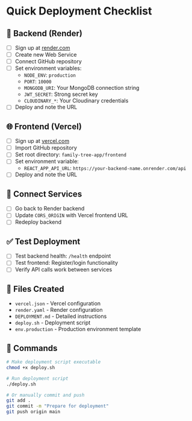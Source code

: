 # Quick Deployment Checklist

## 🚀 Backend (Render)

- [ ] Sign up at [render.com](https://render.com)
- [ ] Create new Web Service
- [ ] Connect GitHub repository
- [ ] Set environment variables:
  - `NODE_ENV`: `production`
  - `PORT`: `10000`
  - `MONGODB_URI`: Your MongoDB connection string
  - `JWT_SECRET`: Strong secret key
  - `CLOUDINARY_*`: Your Cloudinary credentials
- [ ] Deploy and note the URL

## 🌐 Frontend (Vercel)

- [ ] Sign up at [vercel.com](https://vercel.com)
- [ ] Import GitHub repository
- [ ] Set root directory: `family-tree-app/frontend`
- [ ] Set environment variable:
  - `REACT_APP_API_URL`: `https://your-backend-name.onrender.com/api`
- [ ] Deploy and note the URL

## 🔗 Connect Services

- [ ] Go back to Render backend
- [ ] Update `CORS_ORIGIN` with Vercel frontend URL
- [ ] Redeploy backend

## ✅ Test Deployment

- [ ] Test backend health: `/health` endpoint
- [ ] Test frontend: Register/login functionality
- [ ] Verify API calls work between services

## 📁 Files Created

- `vercel.json` - Vercel configuration
- `render.yaml` - Render configuration
- `DEPLOYMENT.md` - Detailed instructions
- `deploy.sh` - Deployment script
- `env.production` - Production environment template

## 🔧 Commands

```bash
# Make deployment script executable
chmod +x deploy.sh

# Run deployment script
./deploy.sh

# Or manually commit and push
git add .
git commit -m "Prepare for deployment"
git push origin main
```
